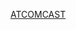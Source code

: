 [ATCOMCAST](http://localhost/doc/files/Engineering/ENVIRONMENT/WINDOWS_BATCH/github_commands/ATCOMCAST/open-command-prompt-here.html#)